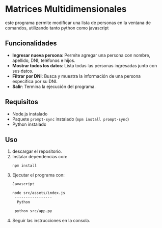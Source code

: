 # Matrices Multidimensionales 

este programa permite modificar una lista de personas en la ventana de comandos, utilizando tanto python como javascript

## Funcionalidades

- **Ingresar nueva persona**: Permite agregar una persona con nombre, apellido, DNI, teléfonos e hijos.
- **Mostrar todos los datos**: Lista todas las personas ingresadas junto con sus datos.
- **Filtrar por DNI**: Busca y muestra la información de una persona específica por su DNI.
- **Salir**: Termina la ejecución del programa.

## Requisitos

- Node.js instalado
- Paquete `prompt-sync` instalado (`npm install prompt-sync`)
- Python instalado

## Uso

1. descargar el repositorio.
2. Instalar dependencias con:
   ```sh
   npm install
   ```
3. Ejecutar el programa con:
   ```sh
   Javascript
   
   node src/assets/index.js
    -----------------
     Python

    python src/app.py
   ```
4. Seguir las instrucciones en la consola.
